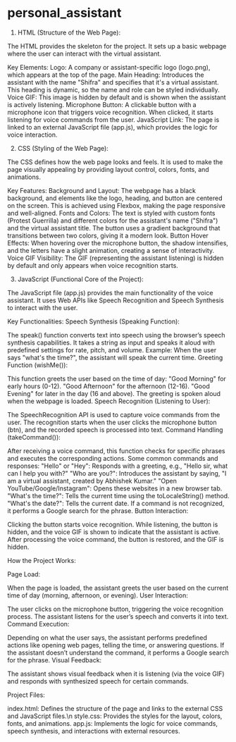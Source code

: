 # personal_assistant

1. HTML (Structure of the Web Page):
   
The HTML provides the skeleton for the project. It sets up a basic webpage where the user can interact with the virtual assistant.

Key Elements:
Logo: A company or assistant-specific logo (logo.png), which appears at the top of the page.
Main Heading: Introduces the assistant with the name "Shifra" and specifies that it's a virtual assistant. This heading is dynamic, so the name and role can be styled individually.
Voice GIF: This image is hidden by default and is shown when the assistant is actively listening.
Microphone Button: A clickable button with a microphone icon that triggers voice recognition. When clicked, it starts listening for voice commands from the user.
JavaScript Link: The page is linked to an external JavaScript file (app.js), which provides the logic for voice interaction.



2. CSS (Styling of the Web Page):
   
The CSS defines how the web page looks and feels. It is used to make the page visually appealing by providing layout control, colors, fonts, and animations.

Key Features:
Background and Layout: The webpage has a black background, and elements like the logo, heading, and button are centered on the screen. This is achieved using Flexbox, making the page responsive and well-aligned.
Fonts and Colors:
The text is styled with custom fonts (Protest Guerrilla) and different colors for the assistant's name ("Shifra") and the virtual assistant title.
The button uses a gradient background that transitions between two colors, giving it a modern look.
Button Hover Effects: When hovering over the microphone button, the shadow intensifies, and the letters have a slight animation, creating a sense of interactivity.
Voice GIF Visibility: The GIF (representing the assistant listening) is hidden by default and only appears when voice recognition starts.




3. JavaScript (Functional Core of the Project):
   
The JavaScript file (app.js) provides the main functionality of the voice assistant. It uses Web APIs like Speech Recognition and Speech Synthesis to interact with the user.

Key Functionalities:
Speech Synthesis (Speaking Function):

The speak() function converts text into speech using the browser’s speech synthesis capabilities. It takes a string as input and speaks it aloud with predefined settings for rate, pitch, and volume.
Example: When the user says "what's the time?", the assistant will speak the current time.
Greeting Function (wishMe()):

This function greets the user based on the time of day:
"Good Morning" for early hours (0-12).
"Good Afternoon" for the afternoon (12-16).
"Good Evening" for later in the day (16 and above).
The greeting is spoken aloud when the webpage is loaded.
Speech Recognition (Listening to User):

The SpeechRecognition API is used to capture voice commands from the user.
The recognition starts when the user clicks the microphone button (btn), and the recorded speech is processed into text.
Command Handling (takeCommand()):

After receiving a voice command, this function checks for specific phrases and executes the corresponding actions.
Some common commands and responses:
"Hello" or "Hey": Responds with a greeting, e.g., "Hello sir, what can I help you with?"
"Who are you?": Introduces the assistant by saying, "I am a virtual assistant, created by Abhishek Kumar."
"Open YouTube/Google/Instagram": Opens these websites in a new browser tab.
"What's the time?": Tells the current time using the toLocaleString() method.
"What's the date?": Tells the current date.
If a command is not recognized, it performs a Google search for the phrase.
Button Interaction:

Clicking the button starts voice recognition.
While listening, the button is hidden, and the voice GIF is shown to indicate that the assistant is active.
After processing the voice command, the button is restored, and the GIF is hidden.




How the Project Works:

Page Load:

When the page is loaded, the assistant greets the user based on the current time of day (morning, afternoon, or evening).
User Interaction:

The user clicks on the microphone button, triggering the voice recognition process.
The assistant listens for the user’s speech and converts it into text.
Command Execution:

Depending on what the user says, the assistant performs predefined actions like opening web pages, telling the time, or answering questions.
If the assistant doesn’t understand the command, it performs a Google search for the phrase.
Visual Feedback:

The assistant shows visual feedback when it is listening (via the voice GIF) and responds with synthesized speech for certain commands.




Project Files:

index.html: Defines the structure of the page and links to the external CSS and JavaScript files.\n
style.css: Provides the styles for the layout, colors, fonts, and animations.
app.js: Implements the logic for voice commands, speech synthesis, and interactions with external resources.
